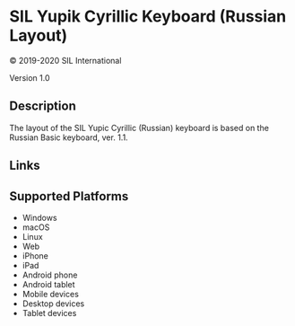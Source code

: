 SIL Yupik Cyrillic Keyboard (Russian Layout)
==============

© 2019-2020 SIL International

Version 1.0

Description
-----------

The layout of the SIL Yupic Cyrillic (Russian) keyboard is based on the Russian Basic keyboard, ver. 1.1.

Links
-----


Supported Platforms
-------------------
 * Windows
 * macOS
 * Linux
 * Web
 * iPhone
 * iPad
 * Android phone
 * Android tablet
 * Mobile devices
 * Desktop devices
 * Tablet devices

